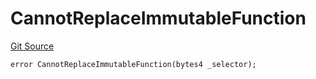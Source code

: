 # CannotReplaceImmutableFunction
[Git Source](https://github.com/thrackle-io/forte-rules-engine/blob/711083cf73df92cf4f18e3e51c50d0b3b5021828/src/protocol/economic/ruleProcessor/RuleProcessorDiamondLib.sol)


```solidity
error CannotReplaceImmutableFunction(bytes4 _selector);
```

